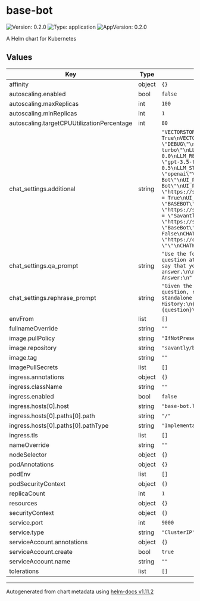 # base-bot

![Version: 0.2.0](https://img.shields.io/badge/Version-0.2.0-informational?style=flat-square) ![Type: application](https://img.shields.io/badge/Type-application-informational?style=flat-square) ![AppVersion: 0.2.0](https://img.shields.io/badge/AppVersion-0.2.0-informational?style=flat-square)

A Helm chart for Kubernetes

## Values

| Key | Type | Default | Description |
|-----|------|---------|-------------|
| affinity | object | `{}` |  |
| autoscaling.enabled | bool | `false` |  |
| autoscaling.maxReplicas | int | `100` |  |
| autoscaling.minReplicas | int | `1` |  |
| autoscaling.targetCPUUtilizationPercentage | int | `80` |  |
| chat_settings.additional | string | `"VECTORSTORE_CREATE_IF_MISSING = True\nVECTORSTORE_VARIANTS = []\n\nLOGGING_LEVEL = \"DEBUG\"\nLLM_REPRHASING_MODEL = \"gpt-3.5-turbo\"\nLLM_REPHRASING_TEMPERATURE = 0.0\nLLM_REPHRASING_VERBOSE = True\nLLM_STREAMING_MODEL = \"gpt-3.5-turbo\"\nLLM_STREAMING_TEMPERATURE = 0.5\nLLM_STREAMING_VERBOSE = True\nLLM_MODULE = \"openai\"\n\nUI_PAGE_TITLE = \"Savantly Base Bot\"\nUI_PAGE_DESCRIPTION = \"Savantly Base Bot\"\nUI_PAGE_FAVICON = \"https://savantly.net/img/favicon.png\"\nUI_SHOW_HEADER = True\nUI_HEADER_CENTER = True\nUI_HEADER_TITLE = \"BASEBOT\"\nUI_HEADER_LOGO_SRC = \"https://savantly.net/img/logo.png\"\nUI_HEADER_LOGO_ALT = \"Savantly Logo\"\nUI_HEADER_LOGO_HREF = \"https://savantly.net\"\nUI_CHAT_BOT_NAME = \"BaseBot\"\n\n# Chatwoot\nCHATWOOT_ENABLED = False\nCHATWOOT_URL = \"https://chatwoot.com\"\nCHATWOOT_BOT_TOKEN = \"\"\nCHATWOOT_BOT_VARIANT = \"\""` |  |
| chat_settings.qa_prompt | string | `"Use the following pieces of context to answer the question at the end. If you don't know the answer, just say that you don't know, don't try to make up an answer.\n\n{context}\n\nQuestion: {question}\nHelpful Answer:\n"` |  |
| chat_settings.rephrase_prompt | string | `"Given the following conversation and a follow up question, rephrase the follow up question to be a standalone question.\n\nChat History:\n{chat_history}\nFollow Up Input: {question}\nStandalone question:\n"` |  |
| envFrom | list | `[]` |  |
| fullnameOverride | string | `""` |  |
| image.pullPolicy | string | `"IfNotPresent"` |  |
| image.repository | string | `"savantly/base-bot"` |  |
| image.tag | string | `""` |  |
| imagePullSecrets | list | `[]` |  |
| ingress.annotations | object | `{}` |  |
| ingress.className | string | `""` |  |
| ingress.enabled | bool | `false` |  |
| ingress.hosts[0].host | string | `"base-bot.local"` |  |
| ingress.hosts[0].paths[0].path | string | `"/"` |  |
| ingress.hosts[0].paths[0].pathType | string | `"ImplementationSpecific"` |  |
| ingress.tls | list | `[]` |  |
| nameOverride | string | `""` |  |
| nodeSelector | object | `{}` |  |
| podAnnotations | object | `{}` |  |
| podEnv | list | `[]` |  |
| podSecurityContext | object | `{}` |  |
| replicaCount | int | `1` |  |
| resources | object | `{}` |  |
| securityContext | object | `{}` |  |
| service.port | int | `9000` |  |
| service.type | string | `"ClusterIP"` |  |
| serviceAccount.annotations | object | `{}` |  |
| serviceAccount.create | bool | `true` |  |
| serviceAccount.name | string | `""` |  |
| tolerations | list | `[]` |  |

----------------------------------------------
Autogenerated from chart metadata using [helm-docs v1.11.2](https://github.com/norwoodj/helm-docs/releases/v1.11.2)
